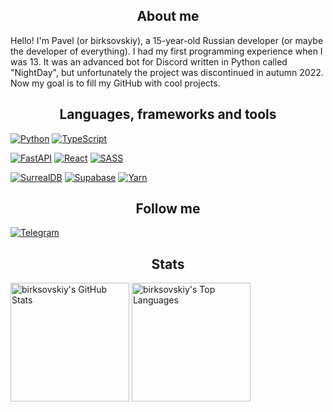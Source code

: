 <h2 align="center">About me</h2>
Hello! I'm Pavel (or birksovskiy), a 15-year-old Russian developer (or maybe the developer of everything). I had my first programming experience when I was 13. It was an advanced bot for Discord written in Python called "NightDay", but unfortunately the project was discontinued in autumn 2022. Now my goal is to fill my GitHub with cool projects.

<h2 align="center">Languages, frameworks and tools</h2>

<a href="https://python.org/"><img alt="Python" src="https://img.shields.io/badge/python-3670A0?style=for-the-badge&logo=python&logoColor=white"></img></a>
<a href="https://typescriptlang.org/"><img alt="TypeScript" src="https://img.shields.io/badge/typescript-%23007ACC.svg?style=for-the-badge&logo=typescript&logoColor=white"></img></a>


<a href="https://fastapi.tiangolo.com/"><img alt="FastAPI" src="https://img.shields.io/badge/FastAPI-005571?style=for-the-badge&logo=fastapi"></a>
<a href="https://react.dev/"><img alt="React" src="https://img.shields.io/badge/react-%2320232a.svg?style=for-the-badge&logo=react&logoColor=%2361DAFB"></img></a>
<a href="https://sass-lang.com/"><img alt="SASS" src="https://img.shields.io/badge/SASS-hotpink.svg?style=for-the-badge&logo=SASS&logoColor=white"></img></a>

<a href="https://surrealdb.com/"><img alt="SurrealDB" src="https://img.shields.io/badge/SurrealDB-FF00A0?style=for-the-badge&logo=surrealdb&logoColor=white"></img></a>
<a href="https://supabase.com/"><img alt="Supabase" src="https://img.shields.io/badge/Supabase-3ECF8E?style=for-the-badge&logo=supabase&logoColor=white"></img></a>
<a href="https://yarnpkg.com/"><img alt="Yarn" src="https://img.shields.io/badge/yarn-%232C8EBB.svg?style=for-the-badge&logo=yarn&logoColor=white"></img></a>

<h2 align="center">Follow me</h2>
<a href="https://t.me/birkbirksovskiysovskiy"><img alt="Telegram" src="https://img.shields.io/badge/Telegram-2CA5E0?style=for-the-badge&logo=telegram&logoColor=white"></img></a>

<h2 align="center">Stats</h2>
<a href="https://github.com/anuraghazra/github-readme-stats"><img alt="birksovskiy's GitHub Stats" src="https://github-readme-stats.vercel.app/api?username=birksovskiy&title_color=9ccfd8&icon_color=ea9a97&text_color=e0def4&bg_color=232136&show_icons=true" height="190"></img></a>
<a href="https://github.com/anuraghazra/github-readme-stats"><img alt="birksovskiy's Top Languages" src="https://github-readme-stats.vercel.app/api/top-langs?username=birksovskiy&title_color=9ccfd8&icon_color=ea9a97&text_color=e0def4&bg_color=232136&layout=donut" height="190"></img></a>
